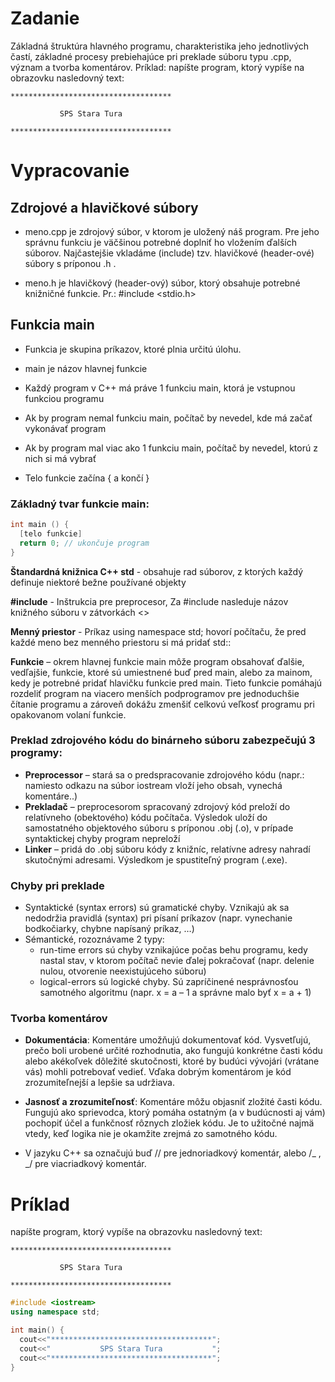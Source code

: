 # Zadanie

Základná štruktúra hlavného programu, charakteristika jeho jednotlivých častí, základné procesy prebiehajúce pri preklade súboru typu .cpp, význam a tvorba komentárov.
Príklad: napíšte program, ktorý vypíše na obrazovku nasledovný text:

```
************************************

           SPS Stara Tura

************************************
```

# Vypracovanie

## Zdrojové a hlavičkové súbory

- meno.cpp je zdrojový súbor, v ktorom je uložený náš program. Pre jeho správnu funkciu je väčšinou potrebné doplniť ho vložením ďalších súborov. Najčastejšie vkladáme (include) tzv. hlavičkové (header-ové) súbory s príponou .h .

- meno.h je hlavičkový (header-ový) súbor, ktorý obsahuje potrebné knižničné funkcie. Pr.: #include <stdio.h>

## Funkcia main

- Funkcia je skupina príkazov, ktoré plnia určitú úlohu.

- main je názov hlavnej funkcie

- Každý program v C++ má práve 1 funkciu main, ktorá je vstupnou funkciou programu

- Ak by program nemal funkciu main, počítač by nevedel, kde má začať vykonávať program

- Ak by program mal viac ako 1 funkciu main, počítač by nevedel, ktorú z nich si má vybrať

- Telo funkcie začína { a končí }

### Základný tvar funkcie main:

```cpp
int main () {
  [telo funkcie]
  return 0; // ukončuje program
}
```

**Štandardná knižnica C++ std** - obsahuje rad súborov, z ktorých každý definuje niektoré bežne používané objekty

**#include** - Inštrukcia pre preprocesor, Za #include nasleduje názov knižného súboru v zátvorkách <>

**Menný priestor** - Príkaz using namespace std; hovorí počítaču, že pred každé meno bez menného priestoru si má pridať std::

**Funkcie** – okrem hlavnej funkcie main môže program obsahovať ďalšie, vedľajšie, funkcie, ktoré sú umiestnené buď pred main, alebo za mainom, kedy je potrebné pridať hlavičku funkcie pred main. Tieto funkcie pomáhajú rozdeliť program na viacero menších podprogramov pre jednoduchšie čítanie programu a zároveň dokážu zmenšiť celkovú veľkosť programu pri opakovanom volaní funkcie.

### Preklad zdrojového kódu do binárneho súboru zabezpečujú 3 programy:

- **Preprocessor** – stará sa o predspracovanie zdrojového kódu (napr.: namiesto odkazu na súbor iostream vloží jeho obsah, vynechá komentáre..)
- **Prekladač** – preprocesorom spracovaný zdrojový kód preloží do relatívneho (obektového) kódu počítača. Výsledok uloží do samostatného objektového súboru s príponou .obj (.o), v prípade syntaktickej chyby program nepreloží
- **Linker** – pridá do .obj súboru kódy z knižníc, relatívne adresy nahradí skutočnými adresami. Výsledkom je spustiteľný program (.exe).

### Chyby pri preklade

- Syntaktické (syntax errors) sú gramatické chyby. Vznikajú ak sa nedodržia pravidlá (syntax) pri písaní príkazov (napr. vynechanie bodkočiarky, chybne napísaný príkaz, …)
- Sémantické, rozoznávame 2 typy:
  - run-time errors sú chyby vznikajúce počas behu programu, kedy nastal stav, v ktorom počítač nevie ďalej pokračovať (napr. delenie nulou, otvorenie neexistujúceho súboru)
  - logical-errors sú logické chyby. Sú zapríčinené nesprávnosťou samotného algoritmu (napr. x = a – 1 a správne malo byť x = a + 1)

### Tvorba komentárov

- **Dokumentácia**: Komentáre umožňujú dokumentovať kód. Vysvetľujú, prečo boli urobené určité rozhodnutia, ako fungujú konkrétne časti kódu alebo akékoľvek dôležité skutočnosti, ktoré by budúci vývojári (vrátane vás) mohli potrebovať vedieť. Vďaka dobrým komentárom je kód zrozumiteľnejší a lepšie sa udržiava.

- **Jasnosť a zrozumiteľnosť**: Komentáre môžu objasniť zložité časti kódu. Fungujú ako sprievodca, ktorý pomáha ostatným (a v budúcnosti aj vám) pochopiť účel a funkčnosť rôznych zložiek kódu. Je to užitočné najmä vtedy, keď logika nie je okamžite zrejmá zo samotného kódu.

- V jazyku C++ sa označujú buď // pre jednoriadkový komentár, alebo /_ , _/ pre viacriadkový komentár.

# Príklad

napíšte program, ktorý vypíše na obrazovku nasledovný text:

```
************************************

           SPS Stara Tura

************************************
```

```cpp
#include <iostream>
using namespace std;

int main() {
  cout<<"************************************";
  cout<<"           SPS Stara Tura           ";
  cout<<"************************************";
}
```
